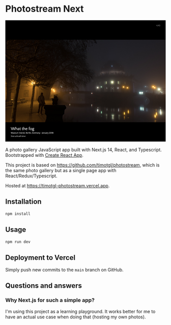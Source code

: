 # Photostream Next

![Screenshot of app](public/screenshot.png 'Screenshot of app')

A photo gallery JavaScript app built with Next.js 14, React, and Typescript. Bootstrapped with [Create React App](https://github.com/facebook/create-react-app).

This project is based on https://github.com/timotgl/photostream, which is the same photo gallery but as a single page app with React/Redux/Typescript.

Hosted at https://timotgl-photostream.vercel.app.

## Installation

```
npm install
```

## Usage

```
npm run dev
```

## Deployment to Vercel

Simply push new commits to the `main` branch on GitHub.

## Questions and answers

### Why Next.js for such a simple app?

I'm using this project as a learning playground. It works better for me to have an actual use case when doing that (hosting my own photos).
